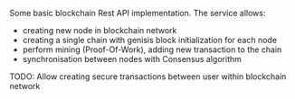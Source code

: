 Some basic blockchain Rest API implementation. The service allows:
 *  creating new node in blockchain network
 *  creating a single chain with genisis block initialization for each node
 *  perform mining (Proof-Of-Work), adding new transaction to the chain
 *  synchronisation between nodes with Consensus algorithm

 TODO: Allow creating secure transactions between user within blockchain network